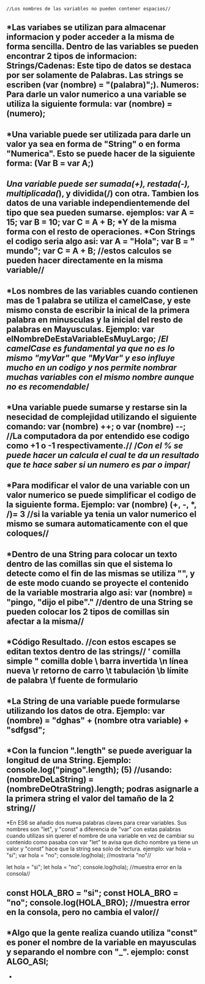     //Los nombres de las variables no pueden contener espacios//
*Las variabes se utilizan para almacenar informacion y poder acceder a la misma de forma sencilla.
Dentro de las variables se pueden encontrar 2 tipos de informacion: 
    Strings/Cadenas: Este tipo de datos se destaca por ser solamente de Palabras. Las strings se escriben (var (nombre) = "(palabra)";).
    Numeros: Para darle un valor numerico a una variable se utiliza la siguiente formula: 
    var (nombre) = (numero);
---
*Una variable puede ser utilizada para darle un valor ya sea en forma de "String" o en forma "Numerica". Esto se puede hacer de la siguiente forma: 
    (Var B = var A;)
---
*Una variable puede ser sumada(+), restada(-), multiplicada(*), y dividida(/) con otra. Tambien los datos de una variable independientemende del tipo que sea pueden sumarse. ejemplos: 
    var A = 15;
    var B = 10;
    var C = A + B;
    *Y de la misma forma con el resto de operaciones.
    *Con Strings el codigo seria algo asi:
    var A = "Hola";
    var B = " mundo";
    var C = A + B;
    //estos calculos se pueden hacer directamente en la misma variable//
---
*Los nombres de las variables cuando contienen mas de 1 palabra se utiliza el camelCase, y este mismo consta de escribir la inical de la primera palabra en minusculas y la inicial del resto de palabras en Mayusculas. Ejemplo: 
    var elNombreDeEstaVariableEsMuyLargo;
    /*El camelCase es fundamental ya que no es lo mismo "myVar" que "MyVar" y eso influye mucho en un codigo y nos permite nombrar muchas variables con el mismo nombre aunque no es recomendable*/
---
*Una variable puede sumarse y restarse sin la nesecidad de complejidad utilizando el siguiente comando: 
    var (nombre) ++; o var (nombre) --;
    //La computadora da por entendido ese codigo como +1 o -1 respectivamente.//
/*Con el % se puede hacer un calcula el cual te da un resultado que te hace saber si un numero es par o impar*/
---
*Para modificar el valor de una variable con un valor numerico se puede simplificar el codigo de la siguiente forma. Ejemplo:
    var (nombre) (+, -, *, /)= 3
    //si la variable ya tenia un valor numerico el mismo se sumara automaticamente con el que coloques//
---
*Dentro de una String para colocar un texto dentro de las comillas sin que el sistema lo detecte como el fin de las mismas se utiliza \""\, y de este modo cuando se proyecte el contenido de la variable mostraria algo asi: 
    var (nombre) = "pingo, \"dijo el pibe\"."
    //dentro de una String se pueden colocar los 2 tipos de comillas sin afectar a la misma//
---
*Código	Resultado. //con estos escapes se editan textos dentro de las strings//
    \'	comilla simple
    \"	comilla doble
    \\	barra invertida
    \n	línea nueva
    \r	retorno de carro
    \t	tabulación
    \b	límite de palabra
    \f	fuente de formulario
---
*La String de una variable puede formularse utilizando los datos de otra. Ejemplo:
    var (nombre) = "dghas" + (nombre otra variable) + "sdfgsd";
---
*Con la funcion ".length" se puede averiguar la longitud de una String. Ejemplo:
    console.log("pingo".length);
    (5)
    //usando: (nombreDeLaString) = (nombreDeOtraString).length; podras asignarle a la primera string el valor del tamaño de la 2 string//
---
*En ES6 se añadio dos nueva palabras claves para crear variables. Sus nombres son "let", y "const" a diferencia de "var" con estas palabras cuando utilizas sin querer el nombre de una variable en vez de cambiar su contenido como pasaba con var "let" te avisa que dicho nombre ya tiene un valor y "const" hace que la string sea solo de lectura. ejemplo:
var hola = "si";
var hola = "no";
console.log(hola); //mostraria "no"//

let hola = "si";
let hola = "no";
console.log(hola); //muestra error en la consola//

const HOLA_BRO = "si";
const HOLA_BRO = "no";
console.log(HOLA_BRO); //muestra error en la consola, pero no cambia el valor//
---
*Algo que la gente realiza cuando utiliza "const" es poner el nombre de la variable en mayusculas y separando el nombre con "_". ejemplo:
const ALGO_ASI;
---
*